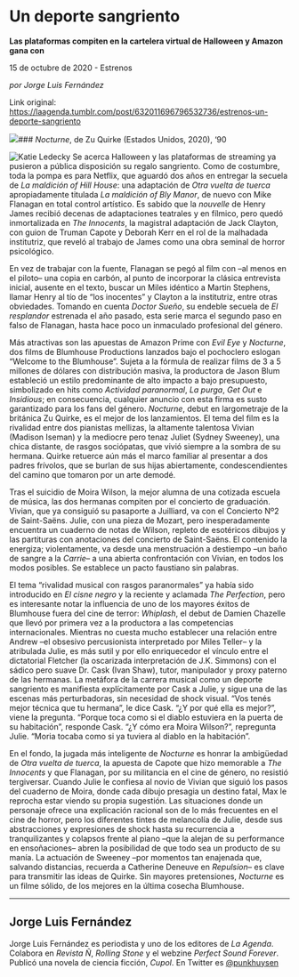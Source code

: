 # Un deporte sangriento

**Las plataformas compiten en la cartelera virtual de Halloween y Amazon gana con**

15 de octubre de 2020 - Estrenos

_por Jorge Luis Fernández_

Link original: https://laagenda.tumblr.com/post/632011696796532736/estrenos-un-deporte-sangriento

![](https://64.media.tumblr.com/153bfda0eb131014dfce686c617d1b63/da16caf5899e6f46-19/s500x750/8205c809fb5c893d83d19fe89e6af226611f3239.jpg)### *Nocturne*, de Zu Quirke (Estados Unidos, 2020), ‘90

![Katie Ledecky](https://64.media.tumblr.com/0485a2edc730689b57c1e84b43ccde43/da16caf5899e6f46-fd/s400x600/45a95beca8e0c5783e8a3d5c2fef49eeb2f3822d.png)
Se acerca Halloween y las plataformas de streaming ya pusieron a pública disposición su regalo sangriento. Como de costumbre, toda la pompa es para Netflix, que aguardó dos años en entregar la secuela de *La maldición of Hill House*: una adaptación de *Otra vuelta de tuerca* apropiadamente titulada *La maldición of Bly Manor*, de nuevo con Mike Flanagan en total control artístico. Es sabido que la *nouvelle* de Henry James recibió decenas de adaptaciones teatrales y en fílmico, pero quedó inmortalizada en *The Innocents*, la magistral adaptación de Jack Clayton, con guion de Truman Capote y Deborah Kerr en el rol de la malhadada institutriz, que reveló al trabajo de James como una obra seminal de horror psicológico. 

En vez de trabajar con la fuente, Flanagan se pegó al film con –al menos en el piloto– una copia en carbón, al punto de incorporar la clásica entrevista inicial, ausente en el texto, buscar un Miles idéntico a Martin Stephens, llamar Henry al tío de “los inocentes” y Clayton a la institutriz, entre otras obviedades. Tomando en cuenta *Doctor Sueño*, su endeble secuela de *El resplandor* estrenada el año pasado, esta serie marca el segundo paso en falso de Flanagan, hasta hace poco un inmaculado profesional del género.

Más atractivas son las apuestas de Amazon Prime con *Evil Eye* y *Nocturne*, dos films de Blumhouse Productions lanzados bajo el pochoclero eslogan “Welcome to the Blumhouse”. Sujeta a la fórmula de realizar films de 3 a 5 millones de dólares con distribución masiva, la productora de Jason Blum estableció un estilo predominante de alto impacto a bajo presupuesto, simbolizado en hits como *Actividad paranormal*, *La purga*, *Get Out* e *Insidious*; en consecuencia, cualquier anuncio con esta firma es susto garantizado para los fans del género. *Nocturne*, debut en largometraje de la británica Zu Quirke, es el mejor de los lanzamientos. El tema del film es la rivalidad entre dos pianistas mellizas, la altamente talentosa Vivian (Madison Iseman) y la mediocre pero tenaz Juliet (Sydney Sweeney), una chica distante, de rasgos sociópatas, que vivió siempre a la sombra de su hermana. Quirke retuerce aún más el marco familiar al presentar a dos padres frívolos, que se burlan de sus hijas abiertamente, condescendientes del camino que tomaron por un arte demodé.

Tras el suicidio de Moira Wilson, la mejor alumna de una cotizada escuela de música, las dos hermanas compiten por el concierto de graduación. Vivian, que ya consiguió su pasaporte a Juilliard, va con el Concierto Nº2 de Saint-Saëns. Julie, con una pieza de Mozart, pero inesperadamente encuentra un cuaderno de notas de Wilson, repleto de esotéricos dibujos y las partituras con anotaciones del concierto de Saint-Saëns. El contenido la energiza; violentamente, va desde una menstruación a destiempo –un baño de sangre a la *Carrie*– a una abierta confrontación con Vivian, en todos los modos posibles. Se establece un pacto faustiano sin palabras.

El tema “rivalidad musical con rasgos paranormales” ya había sido introducido en *El cisne negro* y la reciente y aclamada *The Perfection*, pero es interesante notar la influencia de uno de los mayores éxitos de Blumhouse fuera del cine de terror: *Whiplash*, el debut de Damien Chazelle que llevó por primera vez a la productora a las competencias internacionales. Mientras no cuesta mucho establecer una relación entre Andrew –el obsesivo percusionista interpretado por Miles Teller– y la atribulada Julie, es más sutil y por ello enriquecedor el vínculo entre el dictatorial Fletcher (la oscarizada interpretación de J.K. Simmons) con el sádico pero suave Dr. Cask (Ivan Shaw), tutor, manipulador y proxy paterno de las hermanas. La metáfora de la carrera musical como un deporte sangriento es manifiesta explícitamente por Cask a Julie, y sigue una de las escenas más perturbadoras, sin necesidad de shock visual. “Vos tenés mejor técnica que tu hermana”, le dice Cask. “¿Y por qué ella es mejor?”, viene la pregunta. “Porque toca como si el diablo estuviera en la puerta de su habitación”, responde Cask. “¿Y cómo era Moira Wilson?”, repregunta Julie. “Moria tocaba como si ya tuviera al diablo en la habitación”.

En el fondo, la jugada más inteligente de *Nocturne* es honrar la ambigüedad de *Otra vuelta de tuerca*, la apuesta de Capote que hizo memorable a *The Innocents* y que Flanagan, por su militancia en el cine de género, no resistió tergiversar. Cuando Julie le confiesa al novio de Vivian que siguió los pasos del cuaderno de Moira, donde cada dibujo presagia un destino fatal, Max le reprocha estar viendo su propia sugestión. Las situaciones donde un personaje ofrece una explicación racional son de lo más frecuentes en el cine de horror, pero los diferentes tintes de melancolía de Julie, desde sus abstracciones y expresiones de shock hasta su recurrencia a tranquilizantes y colapsos frente al piano –que la alejan de su performance en ensoñaciones– abren la posibilidad de que todo sea un producto de su manía. La actuación de Sweeney –por momentos tan enajenada que, salvando distancias, recuerda a Catherine Deneuve en *Repulsion*– es clave para transmitir las ideas de Quirke. Sin mayores pretensiones, *Nocturne* es un filme sólido, de los mejores en la última cosecha Blumhouse. 

  




---

Jorge Luis Fernández
--------------------

 Jorge Luis Fernández es periodista y uno de los editores de *La Agenda*. Colabora en *Revista Ñ*, *Rolling Stone* y el webzine *Perfect Sound Forever*. Publicó una novela de ciencia ficción, *Cupol*. En Twitter es [@punkhuysen](https://twitter.com/punkhuysen) 


